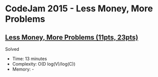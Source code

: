 # CodeJam 2015 - Less Money, More Problems

## [Less Money, More Problems (11pts, 23pts)](https://codingcompetitions.withgoogle.com/codejam/round/0000000000433b4d/0000000000433650)

Solved

* Time: 13 minutes
* Complexity: O(D log(V)/log(C))
* Memory: -
